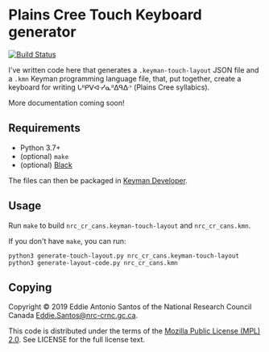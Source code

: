 Plains Cree Touch Keyboard generator
====================================

[![Build Status](https://travis-ci.org/eddieantonio/plains-cree-touch-keyboard.svg?branch=master)](https://travis-ci.org/eddieantonio/plains-cree-touch-keyboard)

I've written code here that generates a `.keyman-touch-layout` JSON file
and a `.kmn` Keyman programming language file, that, put together,
create a keyboard for writing ᒐᐦᑭᐯᐘᓯᓇᐦᐃᑫᐏᐣ (Plains Cree syllabics).

More documentation coming soon!


Requirements
------------

 * Python 3.7+
 * (optional) `make`
 * (optional) [Black](https://github.com/python/black)

The files can then be packaged in [Keyman
Developer](https://keyman.com/developer/).


Usage
-----

Run `make` to build `nrc_cr_cans.keyman-touch-layout` and `nrc_cr_cans.kmn`.

If you don't have `make`, you can run:

    python3 generate-touch-layout.py nrc_cr_cans.keyman-touch-layout
    python3 generate-layout-code.py nrc_cr_cans.kmn


Copying
-------

Copyright © 2019 Eddie Antonio Santos of the National Research Council
Canada <Eddie.Santos@nrc-crnc.gc.ca>.

This code is distributed under the terms of the [Mozilla Public License
(MPL) 2.0](https://www.mozilla.org/en-US/MPL/2.0/). See LICENSE for the
full license text.
